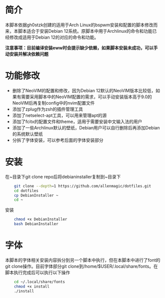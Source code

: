 # 简介
本脚本依据gh0stzk创建的适用于Arch Linux的bspwm安装和配置的脚本修改而来，本脚本适合于安装Debian 12系统。原脚本中用于Archlinux的命令和功能已经修改成适用于Debian 12的对应的命令和功能。

**注意事项：目前编译安装eww时会提示缺少依赖，如果脚本安装未成功，可以手动安装并解决依赖问题**

# 功能修改
- 删除了NeoVIM的配置和修改，因为Debian 12默认的NeoVIM版本比较低，如果有需要采用脚本中的NeoVIM配置的需求，可以手动安装版本高于9.0的NeoVIM后再复制config中的nvim配置文件
- 添加了zplug作为zsh的插件管理工具
- 添加了netselect-apt工具，可以用来管理apt的源
- 添加了fcitx的配置文件和theme，适用于需要安装中文输入法的用户
- 添加了一些Archlinux默认的壁纸，Debian用户可以自行删除后再添加Debian的系统默认壁纸
- 分拆了字体安装，可以参考后面的字体安装部分

# 安装
在\~目录下git clone repo后将debianinstaller复制到\~目录下
```bash
    git clone --depth=1 https://github.com/allenmagic/dotfiles.git 
    cd dotfiles
    cp DebianInstaller ~
    cd ~
```

安装
```bash
    chmod +x DebianInstaller
    bash DebianInstaller
```

# 字体
本脚本的字体相关安装内容拆分到另一个脚本中执行，但在本脚本中进行了font的git clone操作。目前字体部分git clone到/home/$USER/.local/share/fonts。在脚本执行完成后可以执行以下操作
```bash
    cd ~/.local/share/fonts
    chmod +x install
    ./install
```
